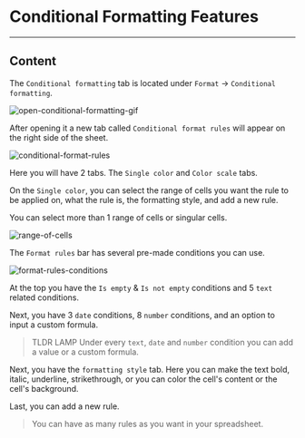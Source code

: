 ﻿---
author: Stefan-Stojanovic

aspects:
  - workout

type: normal

category: how to



---

# Conditional Formatting Features

---
## Content

The `Conditional formatting` tab is located under `Format` -> `Conditional formatting`.

![open-conditional-formatting-gif](https://img.enkipro.com/e4f608a59a425ce135debbfc9a99b581.gif)

After opening it a new tab called `Conditional format rules` will appear on the right side of the sheet.

![conditional-format-rules](https://img.enkipro.com/f8d399e2e1b8ec9012880f1dacf89d91.png)

Here you will have 2 tabs. The `Single color` and `Color scale` tabs. 

On the `Single color`, you can select the range of cells you want the rule to be applied on, what the rule is, the formatting style, and add a new rule.

You can select more than 1 range of cells or singular cells.

![range-of-cells](https://img.enkipro.com/548b427a5626f9c404fa067e62ce9e5f.png)

The `Format rules` bar has several pre-made conditions you can use.

![format-rules-conditions](https://img.enkipro.com/f0324b43a38a5d9e028731199a874703.png)

At the top you have the `Is empty` & `Is not empty` conditions and 5 `text` related conditions.

Next, you have 3 `date` conditions, 8 `number` conditions, and an option to input a custom formula.

> TLDR LAMP Under every `text`, `date` and `number` condition you can add a value or a custom formula.

Next, you have the `formatting style` tab. Here you can make the text bold, italic, underline, strikethrough, or you can color the cell's content or the cell's background.

Last, you can add a new rule.

> You can have as many rules as you want in your spreadsheet.